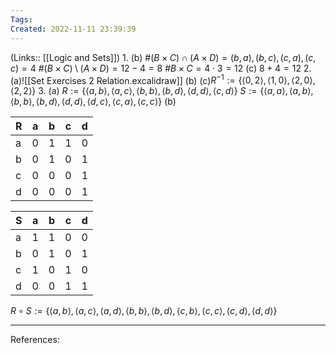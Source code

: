 ```yaml
---
Tags: 
Created: 2022-11-11 23:39:39
---
```

(Links:: [[Logic and Sets]])
1.
(b) #$(B\times C)  \cap (A\times D) = (b,a),(b,c),(c,a),(c,c) = 4$
#$(B\times C) \setminus (A\times D) = 12-4=8$
#$B\times C=4\cdot3=12$
(c) $8+4=12$
2.
(a)![[Set Exercises 2 Relation.excalidraw]]
(b)
(c)$R^{-1}:=\{\langle0,2\rangle,\langle1,0\rangle,\langle2,0\rangle,\langle2,2\rangle\}$
3.
(a)
$R:=\{\langle a,b\rangle,\langle a,c\rangle,\langle b,b\rangle,\langle b,d\rangle,\langle d,d\rangle,\langle c,d\rangle\}$
$S:=\{\langle a,a\rangle,\langle a,b\rangle,\langle b,b\rangle,\langle b,d\rangle,\langle d,d\rangle,\langle d,c\rangle,\langle c,a\rangle,\langle c,c\rangle\}$
(b)

| **R** | a   | b   | c   | d   |
| ----- | --- | --- | --- | --- |
| a     | 0   | 1   | 1   | 0   |
| b     | 0   | 1   | 0   | 1   |
| c     | 0   | 0   | 0   | 1   |
| d     | 0   | 0   | 0   | 1   |

| **S** | a   | b   | c   | d   |
| ----- | --- | --- | --- | --- |
| a     | 1   | 1   | 0   | 0   |
| b     | 0   | 1   | 0   | 1   |
| c     | 1   | 0   | 1   | 0   |
| d     | 0   | 0   | 1   | 1   |

$R \circ S:=\{\langle a,b\rangle,\langle a,c\rangle,\langle a,d\rangle,\langle b,b\rangle,\langle b,d\rangle,\langle c,b\rangle,\langle c,c\rangle,\langle c,d\rangle,\langle d,d\rangle\}$

---
References: